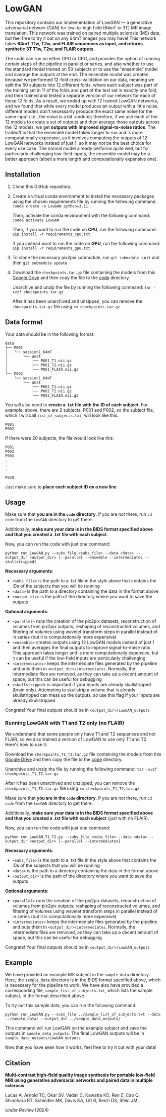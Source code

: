 # LowGAN

This repository contains our implementation of LowGAN — a generative adversarial network (GAN) for low-to-high field (64mT to 3T) MR image translation. This network was trained on paired multiple sclerosis (MS) data, but feel free to try it out on any 64mT images you may have! This network takes **64mT T1w, T2w, and FLAIR sequences as input, and returns synthetic 3T T1w, T2w, and FLAIR outputs**. 

The code can run on either GPU or CPU, and provides the option of running certain steps of the pipeline in parallel or series, and also whether to use the standard model trained on 50 subjects or to use the "ensemble" model and average the outputs at the end. The ensemble model was created because we performed 12-fold cross-validation on our data, meaning we split the 50 subjects into 12 different folds, where each subject was part of the training set in 11 of the folds and part of the test set in exactly one fold, and then trained and tested a separate version of our network for each of these 12 folds. As a result, we ended up with 12 trained LowGAN networks, and we found that while every model produces an output with a little noise, different models don't necessarily produce the exact same noise for the same input (i.e., the noise is a bit random); therefore, if we use each of the 12 models to create a set of outputs and then average those outputs across the 12 models, we get **outputs with improved signal-to-noise ratios**. The tradeoff is that the ensemble model takes longer to run and is more computationally expensive, as it involves computing the outputs of 12 LowGAN networks instead of just 1, so it may not be the best choice for every use case. The normal model already performs quite well, but for particularly challenging low-field inputs, the ensemble model may be a better approach (albeit a more length and computationally expensive one).

## Installation

1. Clone this GitHub repository.
2. Create a virtual conda environment to install the necessary packages using the chosen requirements file by running the following command:
    `conda create -n LowGAN python=3.11`

    Then, activate the conda environment with the following command:
    `conda activate LowGAN`

    Then, if you want to run the code on **CPU**, run the following command:
    `pip install -r requirements_cpu.txt`

    If you instead want to run the code on **GPU**, run the following command:
    `pip install -r requirements_gpu.txt`

3. To clone the necessary pix2pix submodule, run `git submodule init` and then `git submodule update`
4. Download the `checkpoints.tar.gz` file containing the models from this [Google Drive](https://drive.google.com/file/d/1pwL7TSEp0Ve-9m3o-XWx59tlz9M97uY7/view?usp=drive_link) and then copy the file to the [code](https://github.com/cvadali/LowGAN/tree/main/code) directory. 
    
    Unarchive and unzip the file by running the following command: `tar -xvzf checkpoints.tar.gz`

    After it has been unarchived and unzipped, you can remove the `checkpoints.tar.gz` file using `rm checkpoints.tar.gz`

## Data format

Your data should be in the following format:

```
data
├── P001
│   └── session1_64mT
│       └── anat
│           ├── P001_T1.nii.gz
│           ├── P001_T2.nii.gz
│           └── P001_FLAIR.nii.gz
└── P002
    └── session1_64mT
        └── anat
            ├── P002_T1.nii.gz
            ├── P002_T2.nii.gz
            └── P002_FLAIR.nii.gz
```

You will also need to **create a .txt file with the ID of each subject**. For example, above, there are 2 subjects, P001 and P002, so the subject file, which I will call `list_of_subjects.txt`, will look like this:
```
P001
P002
```

If there were 20 subjects, the file would look like this:
```
P001
P002
P003
.
.
.

P020
```

Just make sure to **place each subject ID on a new line**


## Usage

Make sure that **you are in the `code` directory**. If you are not there, run `cd code` from the `LowGAN` directory to get there.

Additionally, **make sure your data is in the BIDS format specified above and that you created a .txt file with each subject**.

Now, you can run the code with just one command:

`python run_LowGAN.py --subs_file <subs_file> --data <data> --output_dir <output_dir> [--parallel --ensemble --intermediates --skullstripped]`

**Necessary arguments**:

- `<subs_file>` is the path to a .txt file in the style above that contains the IDs of the subjects that you will be running
- `<data>` is the path to a directory containing the data in the format above
- `<output_dir>` is the path of the directory where you want to save the outputs

**Optional arguments**:

- `<parallel>` runs the creation of the pix2pix datasets, reconstruction of volumes from pix2pix outputs, reshaping of reconstructed volumes, and filtering of volumes using wavelet transform steps in parallel instead of in series (but it is computationally more expensive)
- `<ensemble>` creates outputs using 12 LowGAN models instead of just 1 and then averages the final outputs to improve signal-to-noise ratio. This approach takes longer and is more computationally expensive, but it can be useful if the low-field inputs are particularly challenging
- `<intermediates>` keeps the intermediate files generated by the pipeline and puts them in `<output_dir>/intermediates`. Normally, the intermediate files are removed, as they can take up a decent amount of space, but this can be useful for debugging
- `<skullstripped>` is important if your inputs are already skullstripped (brain only). Attempting to skullstrip a volume that is already skullstripped can mess up the outputs, so use this flag if your inputs are already skullstripped


Congrats! Your final outputs should be in `<output_dir>/LowGAN_outputs`


### Running LowGAN with T1 and T2 only (no FLAIR)

We understand that some people only have T1 and T2 sequences and not FLAIR, so we also trained a version of LowGAN to use only T1 and T2. Here's how to use it:

Download the `checkpoints_T1_T2.tar.gz` file containing the models from this [Google Drive](https://drive.google.com/file/d/1pR729kdP9a8CK_PYptmbxWWk7PhQHHhQ/view?usp=sharing) and then copy the file to the [code](https://github.com/cvadali/LowGAN/tree/main/code) directory. 
    
Unarchive and unzip the file by running the following command: `tar -xvzf checkpoints_T1_T2.tar.gz`

After it has been unarchived and unzipped, you can remove the `checkpoints_T1_T2.tar.gz` file using `rm checkpoints_T1_T2.tar.gz`

Make sure that **you are in the `code` directory**. If you are not there, run `cd code` from the `LowGAN` directory to get there.

Additionally, **make sure your data is in the BIDS format specified above and that you created a .txt file with each subject** (just with no FLAIR).

Now, you can run the code with just one command:

`python run_LowGAN_T1_T2.py --subs_file <subs_file> --data <data> --output_dir <output_dir> [--parallel --intermediates]`

**Necessary arguments**:

- `<subs_file>` is the path to a .txt file in the style above that contains the IDs of the subjects that you will be running
- `<data>` is the path to a directory containing the data in the format above
- `<output_dir>` is the path of the directory where you want to save the outputs

**Optional arguments**:

- `<parallel>` runs the creation of the pix2pix datasets, reconstruction of volumes from pix2pix outputs, reshaping of reconstructed volumes, and filtering of volumes using wavelet transform steps in parallel instead of in series (but it is computationally more expensive)
- `<intermediates>` keeps the intermediate files generated by the pipeline and puts them in `<output_dir>/intermediates`. Normally, the intermediate files are removed, as they can take up a decent amount of space, but this can be useful for debugging


Congrats! Your final outputs should be in `<output_dir>/LowGAN_outputs`

## Example

We have provided an example MS subject in the `sample_data` directory. Here, the `sample_data` directory is in the BIDS format specified above, which is necessary for the pipeline to work. We have also have provided a corresponding file, `sample_list_of_subjects.txt`, which lists the sample subject, in the format described above.

To try out this sample data, you can run the following command:

`python run_LowGAN.py --subs_file ../sample_list_of_subjects.txt --data ../sample_data/ --output_dir ../sample_data_outputs/`

This command will run LowGAN on the example subject and save the outputs in `sample_data_outputs`. The final LowGAN outputs will be in `sample_data_outputs/LowGAN_outputs`

Now that you have seen how it works, feel free to try it out with your data!


## Citation

**Multi-contrast high-field quality image synthesis for portable low-field MRI using generative adversarial networks and paired data in multiple sclerosis**

Lucas A, Arnold TC, Okar SV, Vadali C, Kawatra KD, Ren Z, Cao Q, Shinohara RT, Schindler MK, Davis KA, Litt B, Reich DS, Stein JM.

_Under Review_ (2024)
